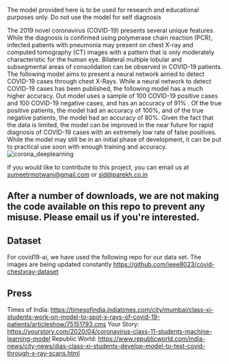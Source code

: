 The model provided here is to be used for research and educational purposes only. Do not use the model for self diagnosis

The 2019 novel coronavirus (COVID-19) presents several unique features. While the diagnosis is confirmed using polymerase chain reaction (PCR), infected patients with pneumonia may present on chest X-ray and computed tomography (CT) images with a pattern that is only moderately characteristic for the human eye. Bilateral multiple lobular and subsegmental areas of consolidation can be observed in COVID-19 patients. The following model aims to present a neural network aimed to detect COVID-19 cases through chest X-Rays. While a neural network to detect COVID-19 cases has been published, the following model has a much higher accuracy. Out model uses a sample of 100 COVID-19 positive cases and 100 COVID-19 negative cases, and has an accuracy of 91% . Of the true positive patients, the model had an accuracy of 100%, and of the true negative patients, the model had an accuracy of 80%. Given the fact that the data is limited, the model can be improved in the near future for rapid diagnosis of COVID-19 cases with an extremely low rate of false positives. While the model may still be in an initial phase of development, it can be put to practical use soon with enough training and accuracy.
![corona_deeplearning](https://user-images.githubusercontent.com/50953182/77953490-02518780-72eb-11ea-9888-229835a15dce.png)

If you would like to contribute to this project, you can email us at sumeetrmotwani@gmail.com or sid@parekh.co.in

## After a number of downloads, we are not making the code available on this repo to prevent any misuse. Please email us if you're interested. 
## Dataset

For covid19-ai, we have used the following repo for our data set. The images are being updated constantly
https://github.com/ieee8023/covid-chestxray-dataset

## Press
Times of India: https://timesofindia.indiatimes.com/city/mumbai/class-xi-students-work-on-model-to-spot-x-rays-of-covid-19-patients/articleshow/75151793.cms
Your Story: https://yourstory.com/2020/04/coronavirus-class-11-students-machine-learning-model
Republic World: https://www.republicworld.com/india-news/city-news/dias-class-xi-students-develop-model-to-test-covid-through-x-ray-scans.html
